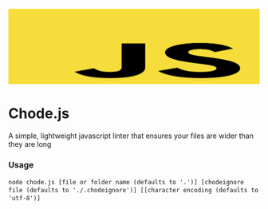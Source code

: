 ![chode.js logo](chodejs.png)
# Chode.js
A simple, lightweight javascript linter that ensures your files are wider than they are long

### Usage
```
node chode.js [file or folder name (defaults to '.')] [chodeignore file (defaults to './.chodeignore')] [[character encoding (defaults to 'utf-8')]
```

